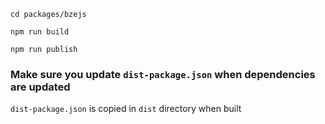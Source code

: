 
```shell
cd packages/bzejs
```

```shell
npm run build
```

```shell
npm run publish
```

### Make sure you update `dist-package.json` when dependencies are updated

`dist-package.json` is copied in `dist` directory when built
